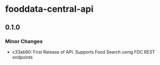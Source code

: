 # fooddata-central-api

## 0.1.0

### Minor Changes

- c33ab80: First Release of API. Supports Food Search using FDC REST endpoints
